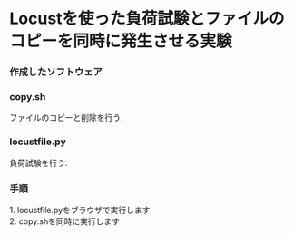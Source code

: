 # Locustを使った負荷試験とファイルのコピーを同時に発生させる実験
### 作成したソフトウェア
### copy.sh
ファイルのコピーと削除を行う.
<br>
### locustfile.py
負荷試験を行う.

### 手順
1\. locustfile.pyをブラウザで実行します
<br>
2\. copy.shを同時に実行します

